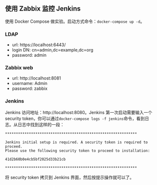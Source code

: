 
## 使用 Zabbix 监控 Jenkins
使用 Docker Compose 做实验。启动方式命令：`docker-compose up -d`。

### LDAP
* url: https://localhost:6443/
* login DN: cn=admin,dc=example,dc=org
* password: admin

### Zabbix web
* url: http://localhost:8081
* username: Admin
* password: zabbix

### Jenkins 
Jenkins 访问地址：http://localhost:8080。Jenkins 第一次启动需要输入一个 security token，你可以通过`docker-compose logs -f jenkins`命令，看到日志。从日志中找到这样的一段：
```shell
*************************************************************

Jenkins initial setup is required. A security token is required to proceed.
Please use the following security token to proceed to installation:

41d2b60b0e4cb5bf2025d33b21cb

*************************************************************
```
将 security token 拷贝到 Jenkins 界面，然后按提示操作就可以了。



